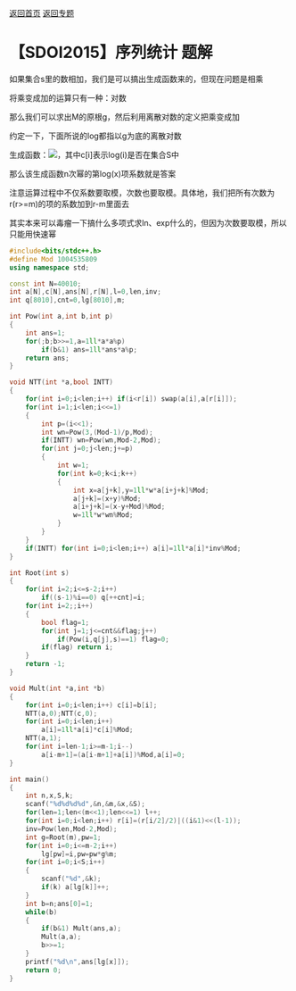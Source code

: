 [返回首页](https://EbolaEmperor.github.io)
[返回专题](https://EbolaEmperor.github.io/special/FFT)

# 【SDOI2015】序列统计 题解

如果集合s里的数相加，我们是可以搞出生成函数来的，但现在问题是相乘

将乘变成加的运算只有一种：对数

那么我们可以求出M的原根g，然后利用离散对数的定义把乘变成加

约定一下，下面所说的log都指以g为底的离散对数

生成函数：![](http://latex.codecogs.com/svg.latex?F(x)=\sum_{i=0}^mc_ix^i)，其中c[i]表示log(i)是否在集合S中

那么该生成函数n次幂的第log(x)项系数就是答案

注意运算过程中不仅系数要取模，次数也要取模。具体地，我们把所有次数为r(r>=m)的项的系数加到r-m里面去

其实本来可以毒瘤一下搞什么多项式求ln、exp什么的，但因为次数要取模，所以只能用快速幂

```cpp
#include<bits/stdc++.h>
#define Mod 1004535809
using namespace std;

const int N=40010;
int a[N],c[N],ans[N],r[N],l=0,len,inv;
int q[8010],cnt=0,lg[8010],m;

int Pow(int a,int b,int p)
{
	int ans=1;
	for(;b;b>>=1,a=1ll*a*a%p)
		if(b&1) ans=1ll*ans*a%p;
	return ans;
}

void NTT(int *a,bool INTT)
{
	for(int i=0;i<len;i++) if(i<r[i]) swap(a[i],a[r[i]]);
	for(int i=1;i<len;i<<=1)
	{
		int p=(i<<1);
		int wn=Pow(3,(Mod-1)/p,Mod);
		if(INTT) wn=Pow(wn,Mod-2,Mod);
		for(int j=0;j<len;j+=p)
		{
			int w=1;
			for(int k=0;k<i;k++)
			{
				int x=a[j+k],y=1ll*w*a[i+j+k]%Mod;
				a[j+k]=(x+y)%Mod;
				a[i+j+k]=(x-y+Mod)%Mod;
				w=1ll*w*wn%Mod;
			}
		}
	}
	if(INTT) for(int i=0;i<len;i++) a[i]=1ll*a[i]*inv%Mod;
}

int Root(int s)
{
	for(int i=2;i<=s-2;i++)
		if((s-1)%i==0) q[++cnt]=i;
	for(int i=2;;i++)
	{
		bool flag=1;
		for(int j=1;j<=cnt&&flag;j++)
			if(Pow(i,q[j],s)==1) flag=0;
		if(flag) return i;
	}
	return -1;
}

void Mult(int *a,int *b)
{
	for(int i=0;i<len;i++) c[i]=b[i];
	NTT(a,0);NTT(c,0);
	for(int i=0;i<len;i++)
		a[i]=1ll*a[i]*c[i]%Mod;
	NTT(a,1);
	for(int i=len-1;i>=m-1;i--)
		a[i-m+1]=(a[i-m+1]+a[i])%Mod,a[i]=0;
}

int main()
{
	int n,x,S,k;
	scanf("%d%d%d%d",&n,&m,&x,&S);
	for(len=1;len<(m<<1);len<<=1) l++;
	for(int i=0;i<len;i++) r[i]=(r[i/2]/2)|((i&1)<<(l-1));
	inv=Pow(len,Mod-2,Mod);
	int g=Root(m),pw=1;
	for(int i=0;i<=m-2;i++)
		lg[pw]=i,pw=pw*g%m;
	for(int i=0;i<S;i++)
	{
		scanf("%d",&k);
		if(k) a[lg[k]]++;
	}
	int b=n;ans[0]=1;
	while(b)
	{
		if(b&1) Mult(ans,a);
		Mult(a,a);
		b>>=1;
	}
	printf("%d\n",ans[lg[x]]);
	return 0;
}
```
